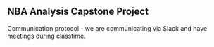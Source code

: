 <h2>NBA Analysis Capstone Project</h2>
Communication protocol - we are communicating via Slack and have meetings during classtime.

